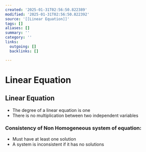 ```yaml
---
created: '2025-01-31T02:56:50.822389'
modified: '2025-01-31T02:56:50.822392'
source: '[[Linear Equation]]'
tags: []
aliases: []
summary: ''
category: ''
links:
  outgoing: []
  backlinks: []

---
```


# Linear Equation

## Linear Equation
- The degree of a linear equation is one
- There is no multiplication between two independent variables

### Consistency of Non Homogeneous system of equation:
- Must have at least one solution
- A system is inconsistent if it has no solutions